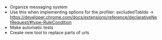 - Organize messaging system
- Use this when implementing options for the profiler: excludedTabIds -> https://developer.chrome.com/docs/extensions/reference/declarativeNetRequest/#type-RuleCondition
- Make automatic tests
- Create new tool to replace parts of urls